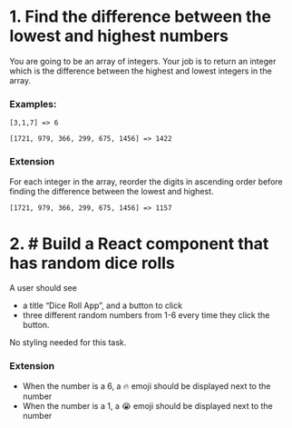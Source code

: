 # 1. Find the difference between the lowest and highest numbers

You are going to be an array of integers. Your job is to return an integer which is the difference between the highest and lowest integers in the array.

### Examples:
```
[3,1,7] => 6
```
```
[1721, 979, 366, 299, 675, 1456] => 1422
```
### Extension
For each integer in the array, reorder the digits in ascending order before finding the difference between the lowest and highest.
```
[1721, 979, 366, 299, 675, 1456] => 1157
```

# 2. # Build a React component that has random dice rolls

A user should see
- a title “Dice Roll App”, and a button to click
- three different random numbers from 1-6 every time they click the button.

No styling needed for this task.

### Extension
- When the number is a 6, a 🔥 emoji should be displayed next to the number
- When the number is a 1, a 😭 emoji should be displayed next to the number
